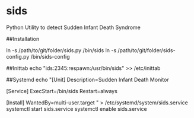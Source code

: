 # sids
Python Utility to detect Sudden Infant Death Syndrome

##Installation 

ln -s /path/to/git/folder/sids.py /bin/sids
ln -s /path/to/git/folder/sids-config.py /bin/sids-config

##Inittab
echo "ids:2345:respawn:/usr/bin/sids" >> /etc/inittab

##Systemd
echo "[Unit]
Description=Sudden Infant Death Monitor
 
[Service]
ExecStart=/bin/sids
Restart=always
 
[Install]
WantedBy=multi-user.target
" > /etc/systemd/system/sids.service
systemctl start sids.service
systemctl enable sids.service

